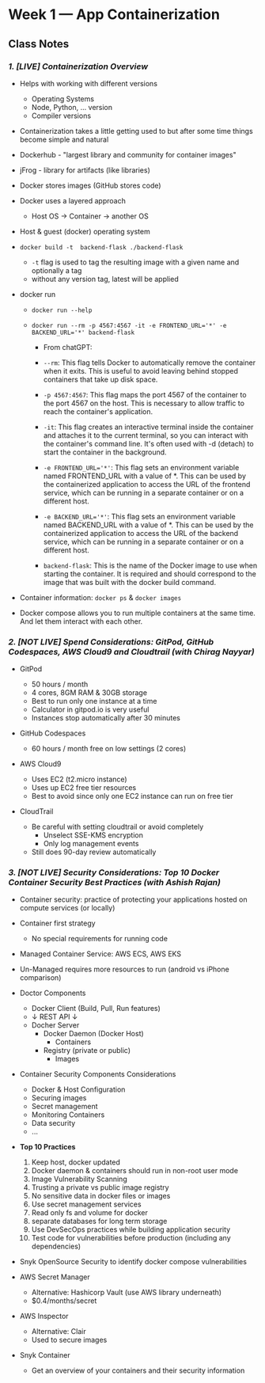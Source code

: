 # Week 1 — App Containerization

## Class Notes

### _1. [LIVE] Containerization Overview_

- Helps with working with different versions

  - Operating Systems
  - Node, Python, ... version
  - Compiler versions

- Containerization takes a little getting used to but after some time things become simple and natural

- Dockerhub - "largest library and community for container images"

- jFrog - library for artifacts (like libraries)

- Docker stores images (GitHub stores code)

- Docker uses a layered approach

  - Host OS -> Container -> another OS

- Host & guest (docker) operating system

- `docker build -t  backend-flask ./backend-flask`

  - `-t` flag is used to tag the resulting image with a given name and optionally a tag
  - without any version tag, latest will be applied

- docker run

  - `docker run --help`
  - `docker run --rm -p 4567:4567 -it -e FRONTEND_URL='*' -e BACKEND_URL='*' backend-flask`

    - From chatGPT:

    - `--rm`: This flag tells Docker to automatically remove the container when it exits. This is useful to avoid leaving behind stopped containers that take up disk space.

    - `-p 4567:4567`: This flag maps the port 4567 of the container to the port 4567 on the host. This is necessary to allow traffic to reach the container's application.

    - `-it`: This flag creates an interactive terminal inside the container and attaches it to the current terminal, so you can interact with the container's command line. It's often used with -d (detach) to start the container in the background.

    - `-e FRONTEND_URL='*'`: This flag sets an environment variable named FRONTEND_URL with a value of \*. This can be used by the containerized application to access the URL of the frontend service, which can be running in a separate container or on a different host.

    - `-e BACKEND_URL='*'`: This flag sets an environment variable named BACKEND_URL with a value of \*. This can be used by the containerized application to access the URL of the backend service, which can be running in a separate container or on a different host.

    - `backend-flask`: This is the name of the Docker image to use when starting the container. It is required and should correspond to the image that was built with the docker build command.

- Container information: `docker ps` & `docker images`

- Docker compose allows you to run multiple containers at the same time. And let them interact with each other.

### _2. [NOT LIVE] Spend Considerations: GitPod, GitHub Codespaces, AWS Cloud9 and Cloudtrail (with Chirag Nayyar)_

- GitPod

  - 50 hours / month
  - 4 cores, 8GM RAM & 30GB storage
  - Best to run only one instance at a time
  - Calculator in gitpod.io is very useful
  - Instances stop automatically after 30 minutes

- GitHub Codespaces

  - 60 hours / month free on low settings (2 cores)

- AWS Cloud9

  - Uses EC2 (t2.micro instance)
  - Uses up EC2 free tier resources
  - Best to avoid since only one EC2 instance can run on free tier

- CloudTrail
  - Be careful with setting cloudtrail or avoid completely
    - Unselect SSE-KMS encryption
    - Only log management events
  - Still does 90-day review automatically

### _3. [NOT LIVE] Security Considerations: Top 10 Docker Container Security Best Practices (with Ashish Rajan)_

- Container security: practice of protecting your applications hosted on compute services (or locally)
- Container first strategy
  - No special requirements for running code
- Managed Container Service: AWS ECS, AWS EKS
- Un-Managed requires more resources to run (android vs iPhone comparison)

- Doctor Components

  - Docker Client (Build, Pull, Run features)
  - ↓ REST API ↓
  - Docher Server
    - Docker Daemon (Docker Host)
      - Containers
    - Registry (private or public)
      - Images

- Container Security Components Considerations

  - Docker & Host Configuration
  - Securing images
  - Secret management
  - Monitoring Containers
  - Data security
  - ...

- **Top 10 Practices**

  1. Keep host, docker updated
  2. Docker daemon & containers should run in non-root user mode
  3. Image Vulnerability Scanning
  4. Trusting a private vs public image registry
  5. No sensitive data in docker files or images
  6. Use secret management services
  7. Read only fs and volume for docker
  8. separate databases for long term storage
  9. Use DevSecOps practices while building application security
  10. Test code for vulnerabilities before production (including any dependencies)

- Snyk OpenSource Security to identify docker compose vulnerabilities

- AWS Secret Manager

  - Alternative: Hashicorp Vault (use AWS library underneath)
  - $0.4/months/secret

- AWS Inspector

  - Alternative: Clair
  - Used to secure images

- Snyk Container
  - Get an overview of your containers and their security information
